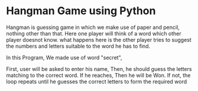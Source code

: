 # Hangman Game using Python
Hangman is guessing game in which we make use of paper and pencil, nothing other than that.
Here one player will think of a word which other player doesnot know. what happens here is the other player tries to suggest the numbers and letters suitable to the word he has to find.


In this Program, We made use of word "secret", 

First, user will be asked to enter his name, 
Then, he should guess the letters matching to the correct word. If he reaches, Then he will be Won. If not, the loop repeats until he guesses the correct letters to form the required word

